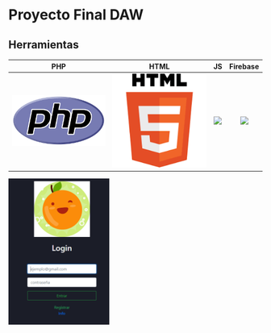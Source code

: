 # Proyecto Final DAW

## Herramientas

|      PHP       |  HTML   |                 JS                  |          Firebase
|:-------------:|:------:|:--------------------------------------:|:--------------------------------------:|
<img src="Capturas/PHP.PNG" width="200px"> | <img src="Capturas/HTML.png" width="200px"> | <img src="Capturas/chartjs Logo.png" width="200px"> | <img src="Capturas/firebase logo.png" width="200px">

<img src="Capturas/Loguin.PNG" width="200px">
